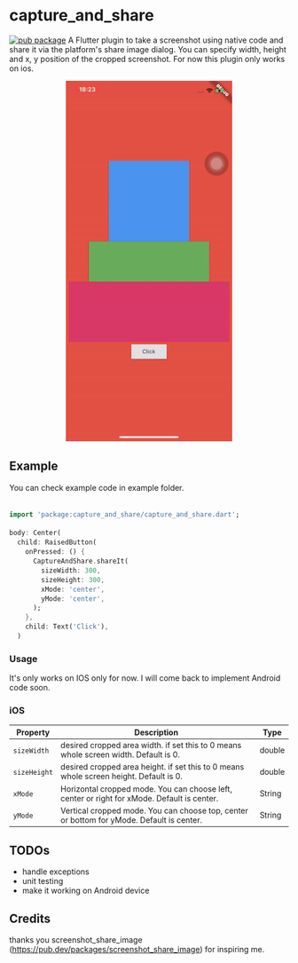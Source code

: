# capture_and_share

[![pub package](https://img.shields.io/pub/v/capture_and_share.svg)](https://pub.dev/packages/capture_and_share) A Flutter plugin to take a screenshot using native code and share it via the platform's share image dialog. You can specify width, height and x, y position of the cropped screenshot. For now this plugin only works on ios.

<p align="center">
	<img src="https://github.com/toonztudio/capture_and_share/blob/master/resize.gif?raw=true" />
</p>

## Example

You can check example code in example folder.

```dart

import 'package:capture_and_share/capture_and_share.dart';

body: Center(
  child: RaisedButton(
    onPressed: () {
      CaptureAndShare.shareIt(
        sizeWidth: 300,
        sizeHeight: 300,
        xMode: 'center',
        yMode: 'center',
      );
    },
    child: Text('Click'),
  )

```

### Usage

It's only works on IOS only for now. I will come back to implement Android code soon.

### iOS

| Property     | Description                                                                                 | Type   |
| ------------ | ------------------------------------------------------------------------------------------- | ------ |
| `sizeWidth`  | desired cropped area width. if set this to 0 means whole screen width. Default is 0.        | double |
| `sizeHeight` | desired cropped area height. if set this to 0 means whole screen height. Default is 0.      | double |
| `xMode`      | Horizontal cropped mode. You can choose left, center or right for xMode. Default is center. | String |
| `yMode`      | Vertical cropped mode. You can choose top, center or bottom for yMode. Default is center.   | String |

## TODOs

- handle exceptions
- unit testing
- make it working on Android device

## Credits

thanks you screenshot_share_image (https://pub.dev/packages/screenshot_share_image) for inspiring me.
